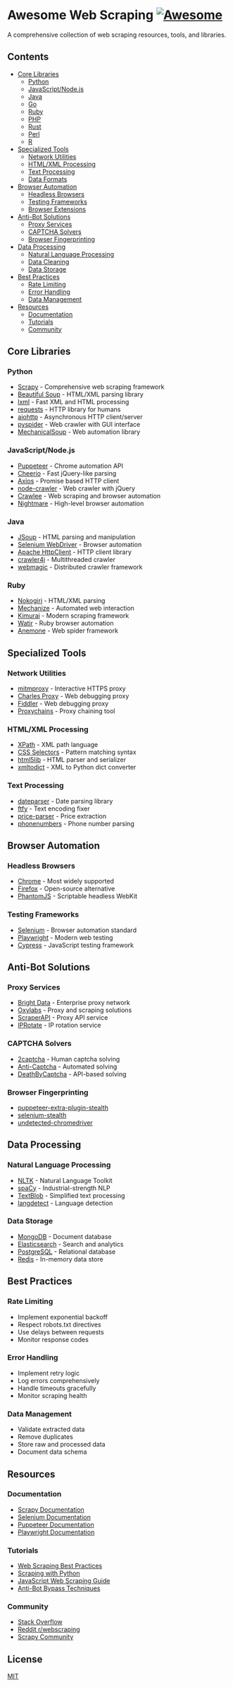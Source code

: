 # Awesome Web Scraping [![Awesome](https://awesome.re/badge.svg)](https://awesome.re)

A comprehensive collection of web scraping resources, tools, and libraries.

## Contents

- [Core Libraries](#core-libraries)
  - [Python](#python)
  - [JavaScript/Node.js](#javascriptnodejs) 
  - [Java](#java)
  - [Go](#go)
  - [Ruby](#ruby)
  - [PHP](#php)
  - [Rust](#rust)
  - [Perl](#perl)
  - [R](#r)
- [Specialized Tools](#specialized-tools)
  - [Network Utilities](#network-utilities)
  - [HTML/XML Processing](#htmlxml-processing)
  - [Text Processing](#text-processing)
  - [Data Formats](#data-formats)
- [Browser Automation](#browser-automation)
  - [Headless Browsers](#headless-browsers)
  - [Testing Frameworks](#testing-frameworks)
  - [Browser Extensions](#browser-extensions)
- [Anti-Bot Solutions](#anti-bot-solutions)
  - [Proxy Services](#proxy-services)
  - [CAPTCHA Solvers](#captcha-solvers)
  - [Browser Fingerprinting](#browser-fingerprinting)
- [Data Processing](#data-processing)
  - [Natural Language Processing](#natural-language-processing)
  - [Data Cleaning](#data-cleaning)
  - [Data Storage](#data-storage)
- [Best Practices](#best-practices)
  - [Rate Limiting](#rate-limiting)
  - [Error Handling](#error-handling)
  - [Data Management](#data-management)
- [Resources](#resources)
  - [Documentation](#documentation)
  - [Tutorials](#tutorials)
  - [Community](#community)

## Core Libraries

### Python
* [Scrapy](https://github.com/scrapy/scrapy) - Comprehensive web scraping framework
* [Beautiful Soup](https://www.crummy.com/software/BeautifulSoup/) - HTML/XML parsing library
* [lxml](https://github.com/lxml/lxml/) - Fast XML and HTML processing
* [requests](https://github.com/psf/requests) - HTTP library for humans
* [aiohttp](https://github.com/aio-libs/aiohttp) - Asynchronous HTTP client/server
* [pyspider](https://github.com/binux/pyspider) - Web crawler with GUI interface
* [MechanicalSoup](https://github.com/MechanicalSoup/MechanicalSoup) - Web automation library

### JavaScript/Node.js
* [Puppeteer](https://github.com/puppeteer/puppeteer) - Chrome automation API 
* [Cheerio](https://github.com/cheeriojs/cheerio) - Fast jQuery-like parsing
* [Axios](https://github.com/axios/axios) - Promise based HTTP client
* [node-crawler](https://github.com/bda-research/node-crawler) - Web crawler with jQuery
* [Crawlee](https://github.com/apify/crawlee) - Web scraping and browser automation
* [Nightmare](https://github.com/segmentio/nightmare) - High-level browser automation

### Java
* [JSoup](https://jsoup.org/) - HTML parsing and manipulation
* [Selenium WebDriver](https://www.selenium.dev/) - Browser automation 
* [Apache HttpClient](https://hc.apache.org/) - HTTP client library
* [crawler4j](https://github.com/CrawlerPack/crawler4j) - Multithreaded crawler
* [webmagic](https://github.com/code4craft/webmagic) - Distributed crawler framework

### Ruby
* [Nokogiri](https://github.com/sparklemotion/nokogiri) - HTML/XML parsing
* [Mechanize](https://github.com/sparklemotion/mechanize) - Automated web interaction
* [Kimurai](https://github.com/vifreefly/kimuraframework) - Modern scraping framework
* [Watir](https://github.com/watir/watir) - Ruby browser automation
* [Anemone](https://github.com/chriskite/anemone) - Web spider framework

## Specialized Tools

### Network Utilities
* [mitmproxy](https://mitmproxy.org/) - Interactive HTTPS proxy
* [Charles Proxy](https://www.charlesproxy.com/) - Web debugging proxy
* [Fiddler](https://www.telerik.com/fiddler) - Web debugging proxy
* [Proxychains](https://github.com/haad/proxychains) - Proxy chaining tool

### HTML/XML Processing
* [XPath](https://www.w3.org/TR/xpath-31/) - XML path language
* [CSS Selectors](https://www.w3.org/TR/selectors-4/) - Pattern matching syntax
* [html5lib](https://github.com/html5lib/) - HTML parser and serializer
* [xmltodict](https://github.com/martinblech/xmltodict) - XML to Python dict converter

### Text Processing
* [dateparser](https://github.com/scrapinghub/dateparser) - Date parsing library
* [ftfy](https://github.com/LuminosoInsight/python-ftfy) - Text encoding fixer
* [price-parser](https://github.com/scrapinghub/price-parser) - Price extraction
* [phonenumbers](https://github.com/daviddrysdale/python-phonenumbers) - Phone number parsing

## Browser Automation

### Headless Browsers
* [Chrome](https://www.google.com/chrome/browser/) - Most widely supported
* [Firefox](https://www.mozilla.org/firefox/) - Open-source alternative
* [PhantomJS](https://phantomjs.org/) - Scriptable headless WebKit

### Testing Frameworks
* [Selenium](https://www.selenium.dev/) - Browser automation standard
* [Playwright](https://playwright.dev/) - Modern web testing
* [Cypress](https://www.cypress.io/) - JavaScript testing framework

## Anti-Bot Solutions

### Proxy Services
* [Bright Data](https://brightdata.com/) - Enterprise proxy network
* [Oxylabs](https://oxylabs.io/) - Proxy and scraping solutions
* [ScraperAPI](https://www.scraperapi.com/) - Proxy API service
* [IPRotate](https://www.iprotatepro.com/) - IP rotation service

### CAPTCHA Solvers  
* [2captcha](https://2captcha.com/) - Human captcha solving
* [Anti-Captcha](https://anti-captcha.com/) - Automated solving
* [DeathByCaptcha](https://deathbycaptcha.com/) - API-based solving

### Browser Fingerprinting
* [puppeteer-extra-plugin-stealth](https://github.com/berstend/puppeteer-extra/tree/master/packages/puppeteer-extra-plugin-stealth)
* [selenium-stealth](https://github.com/diprajpatra/selenium-stealth)
* [undetected-chromedriver](https://github.com/ultrafunkamsterdam/undetected-chromedriver)

## Data Processing

### Natural Language Processing
* [NLTK](https://www.nltk.org/) - Natural Language Toolkit
* [spaCy](https://spacy.io/) - Industrial-strength NLP
* [TextBlob](https://textblob.readthedocs.io/) - Simplified text processing
* [langdetect](https://github.com/Mimino666/langdetect) - Language detection

### Data Storage
* [MongoDB](https://www.mongodb.com/) - Document database
* [Elasticsearch](https://www.elastic.co/) - Search and analytics
* [PostgreSQL](https://www.postgresql.org/) - Relational database
* [Redis](https://redis.io/) - In-memory data store

## Best Practices

### Rate Limiting
* Implement exponential backoff
* Respect robots.txt directives 
* Use delays between requests
* Monitor response codes

### Error Handling  
* Implement retry logic
* Log errors comprehensively
* Handle timeouts gracefully
* Monitor scraping health

### Data Management
* Validate extracted data
* Remove duplicates
* Store raw and processed data
* Document data schema

## Resources

### Documentation
* [Scrapy Documentation](https://docs.scrapy.org/)
* [Selenium Documentation](https://selenium.dev/documentation/)
* [Puppeteer Documentation](https://pptr.dev/)
* [Playwright Documentation](https://playwright.dev/docs/intro)

### Tutorials
* [Web Scraping Best Practices](https://www.scrapehero.com/web-scraping-best-practices/)
* [Scraping with Python](https://realpython.com/web-scraping-101-with-python/)
* [JavaScript Web Scraping Guide](https://www.browserless.io/blog/web-scraping-in-nodejs/)
* [Anti-Bot Bypass Techniques](https://medium.com/@selvaganesh93/how-to-bypass-anti-bot-protection-while-web-scraping-14bb87d1c326)

### Community
* [Stack Overflow](https://stackoverflow.com/questions/tagged/web-scraping)
* [Reddit r/webscraping](https://reddit.com/r/webscraping)
* [Scrapy Community](https://scrapy.org/community/)

## License

[MIT](LICENSE)